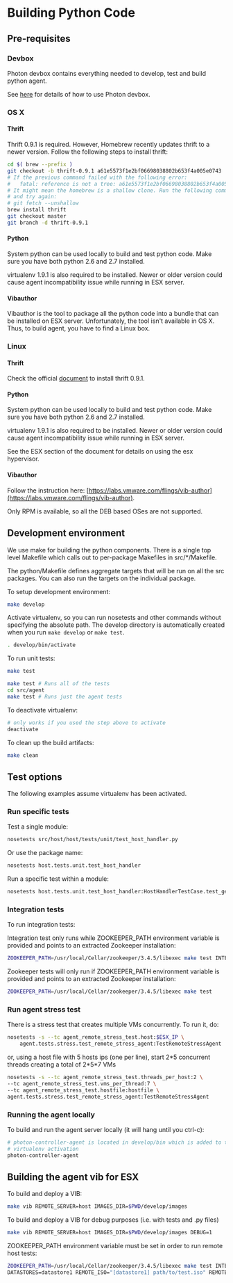 # Building Python Code

## Pre-requisites

### Devbox
Photon devbox contains everything needed to develop, test and build python
agent.

See [here](../devbox-photon) for details of how to use Photon devbox.

### OS X

#### Thrift
Thrift 0.9.1 is required. However, Homebrew recently updates thrift to a
newer version. Follow the following steps to install thrift:

```bash
cd $( brew --prefix )
git checkout -b thrift-0.9.1 a61e5573f1e2bf06698038802b653f4a005e0743
# If the previous command failed with the following error:
#   fatal: reference is not a tree: a61e5573f1e2bf06698038802b653f4a005e0743
# It might mean the homebrew is a shallow clone. Run the following command
# and try again:
# git fetch --unshallow
brew install thrift
git checkout master
git branch -d thrift-0.9.1
```

#### Python
System python can be used locally to build and test python code. Make sure you
have both python 2.6 and 2.7 installed.

virtualenv 1.9.1 is also required to be installed. Newer or older version could
cause agent incompatibility issue while running in ESX server.

#### Vibauthor
Vibauthor is the tool to package all the python code into a bundle that can be
installed on ESX server. Unfortunately, the tool isn't available in OS X. Thus,
to build agent, you have to find a Linux box.

### Linux

#### Thrift
Check the official [document](https://thrift.apache.org/docs/install/) to
install thrift 0.9.1.

#### Python
System python can be used locally to build and test python code. Make sure you
have both python 2.6 and 2.7 installed.

virtualenv 1.9.1 is also required to be installed. Newer or older version could
cause agent incompatibility issue while running in ESX server.

See the ESX section of the document for details on using the esx hypervisor.

#### Vibauthor
Follow the instruction here:
[https://labs.vmware.com/flings/vib-author](https://labs.vmware.com/flings/vib-author).

Only RPM is available, so all the DEB based OSes are not supported.

## Development environment
We use make for building the python components. There is a single top level
Makefile which calls out to per-package Makefiles in src/\*/Makefile.

The python/Makefile defines aggregate targets that will be run on all the
src packages. You can also run the targets on the individual package.

To setup development environment:

```bash
make develop
```

Activate virtualenv, so you can run nosetests and other commands without
specifying the absolute path. The develop directory is automatically created
when you run `make develop` or `make test`.

```bash
. develop/bin/activate
```

To run unit tests:

```bash
make test
```

```bash
make test # Runs all of the tests
cd src/agent
make test # Runs just the agent tests
```

To deactivate virtualenv:

```bash
# only works if you used the step above to activate
deactivate
```

To clean up the build artifacts:

```bash
make clean
```

## Test options

The following examples assume virtualenv has been activated.

### Run specific tests

Test a single module:
```bash
nosetests src/host/host/tests/unit/test_host_handler.py
```

Or use the package name:
```bash
nosetests host.tests.unit.test_host_handler
```

Run a specific test within a module:
```bash
nosetests host.tests.unit.test_host_handler:HostHandlerTestCase.test_get_resources
```

### Integration tests

To run integration tests:

Integration test only runs while ZOOKEEPER\_PATH environment variable is
provided and points to an extracted Zookeeper installation:

```bash
ZOOKEEPER_PATH=/usr/local/Cellar/zookeeper/3.4.5/libexec make test INTEGRATION=1
```

Zookeeper tests will only run if ZOOKEEPER\_PATH environment variable is
provided and points to an extracted Zookeeper installation:

```bash
ZOOKEEPER_PATH=/usr/local/Cellar/zookeeper/3.4.5/libexec make test
```

### Run agent stress test

There is a stress test that creates multiple VMs concurrently. To run it, do:

```bash
nosetests -s --tc agent_remote_stress_test.host:$ESX_IP \
    agent.tests.stress.test_remote_stress_agent:TestRemoteStressAgent
```

or, using a host file with 5 hosts ips (one per line), start 2\*5 concurrent
threads creating a total of 2\*5\*7 VMs

```bash
nosetests -s --tc agent_remote_stress_test.threads_per_host:2 \
--tc agent_remote_stress_test.vms_per_thread:7 \
--tc agent_remote_stress_test.hostfile:hostfile \
agent.tests.stress.test_remote_stress_agent:TestRemoteStressAgent
```

### Running the agent locally

To build and run the agent server locally (it will hang until you ctrl-c):

```bash
# photon-controller-agent is located in develop/bin which is added to the PATH by
# virtualenv activation
photon-controller-agent
```

## Building the agent vib for ESX

To build and deploy a VIB:
```bash
make vib REMOTE_SERVER=host IMAGES_DIR=$PWD/develop/images
```

To build and deploy a VIB for debug purposes (i.e. with tests and .py files)
```bash
make vib REMOTE_SERVER=host IMAGES_DIR=$PWD/develop/images DEBUG=1
```

ZOOKEEPER\_PATH environment variable must be set in order to run
remote host tests:

```bash
ZOOKEEPER_PATH=/usr/local/Cellar/zookeeper/3.4.5/libexec make test INTEGRATION=1 \
DATASTORES=datastore1 REMOTE_ISO="[datastore1] path/to/test.iso" REMOTE_SERVER=host1
```

